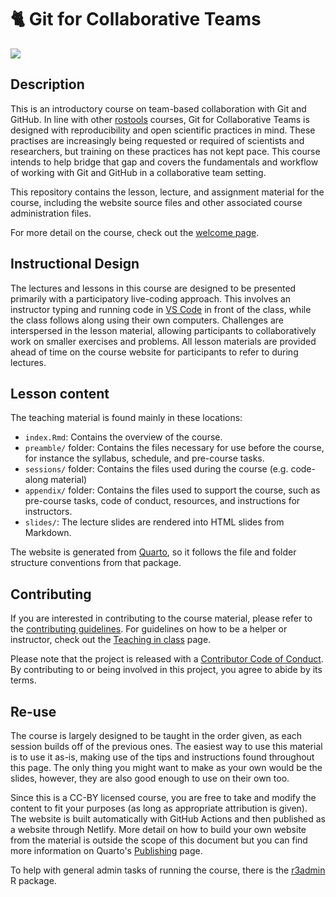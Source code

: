 # :cat2: Git for Collaborative Teams

[![](https://img.shields.io/badge/License-CC%20BY%204.0-lightgrey.svg)](https://creativecommons.org/licenses/by/4.0/)

## Description

This is an introductory course on team-based collaboration with Git and GitHub. In line with other [rostools](https://github.com/rostools) courses, Git for Collaborative Teams is designed with reproducibility and open scientific practices in mind. These practises are increasingly being
requested or required of scientists and researchers, but training on
these practices has not kept pace. This course intends to help bridge
that gap and covers the fundamentals and workflow of working with Git and GitHub in a collaborative team setting.

This repository contains the lesson, lecture, and assignment material
for the course, including the website source files and other associated
course administration files.

For more detail on the course, check out the [welcome
page](https://git4cats.rostools.org).

## Instructional Design

The lectures and lessons in this course are designed to be presented
primarily with a participatory live-coding approach. This involves an
instructor typing and running code in
[VS Code](https://code.visualstudio.com/) in front of
the class, while the class follows along using their own computers.
Challenges are interspersed in the lesson material, allowing
participants to collaboratively work on smaller exercises and problems. All lesson materials are provided ahead of time on the
course website for participants to refer to during lectures.

## Lesson content

The teaching material is found mainly in these locations:

- `index.Rmd`: Contains the overview of the course.
- `preamble/` folder: Contains the files necessary for use before the
    course, for instance the syllabus, schedule, and pre-course tasks.
- `sessions/` folder: Contains the files used during the course (e.g.
    code-along material)
- `appendix/` folder: Contains the files used to support the course,
    such as pre-course tasks, code of conduct, resources, and
    instructions for instructors.
- `slides/`: The lecture slides are rendered into HTML slides from
    Markdown.

The website is generated from [Quarto](https://quarto.org/), so it
follows the file and folder structure conventions from that package.

## Contributing

If you are interested in contributing to the course material, please
refer to the [contributing guidelines](CONTRIBUTING.md). For guidelines
on how to be a helper or instructor, check out the [Teaching in
class](https://guides.rostools.org/instructors) page.

Please note that the project is released with a [Contributor Code of
Conduct](CODE_OF_CONDUCT.md). By contributing to or being involved in
this project, you agree to abide by its terms.

## Re-use

The course is largely designed to be taught in the order given, as each
session builds off of the previous ones. The easiest way to use this
material is to use it as-is, making use of the tips and instructions
found throughout this page. The only thing you might want to make as
your own would be the slides, however, they are also good enough to use
on their own too.

Since this is a CC-BY licensed course, you are free to take and modify
the content to fit your purposes (as long as appropriate attribution is
given). The website is built automatically with GitHub Actions and then
published as a website through Netlify. More detail on how to build your
own website from the material is outside the scope of this document but
you can find more information on Quarto's
[Publishing](https://quarto.org/docs/publishing/) page.

To help with general admin tasks of running the course, there is the
[r3admin](https://github.com/rostools/r3admin) R package.

<!--
### How to cite the material

Please cite the material as:

> TODO: Update

Or as BibTeX:

TODO: Update
-->

